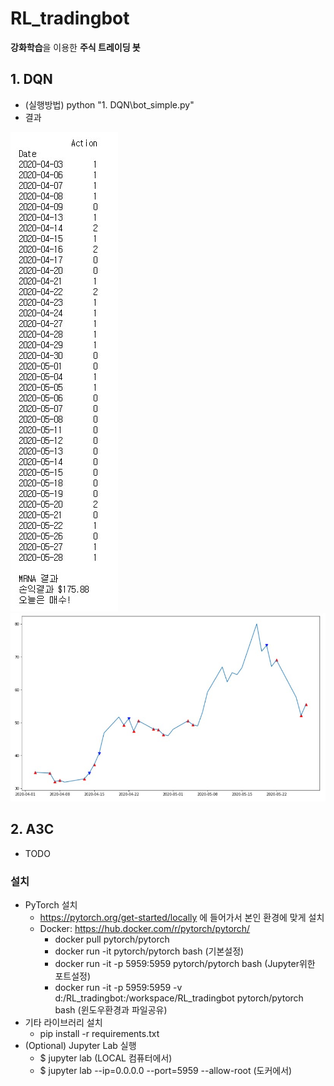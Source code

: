 # RL_tradingbot
**강화학습**을 이용한 **주식 트레이딩 봇**

## 1. DQN
- (실행방법) python "1. DQN\bot_simple.py"
- 결과

![Alt text](screenshots/dqn_result_actions.JPG "DQN result")
![Alt text](screenshots/dqn_result_chart.JPG "DQN result chart")

## 2. A3C
- TODO

### 설치
 - PyTorch 설치
   - https://pytorch.org/get-started/locally 에 들어가서 본인 환경에 맞게 설치
   - Docker: https://hub.docker.com/r/pytorch/pytorch/
     - docker pull pytorch/pytorch
     - docker run -it pytorch/pytorch bash (기본설정)
     - docker run -it -p 5959:5959 pytorch/pytorch bash (Jupyter위한 포트설정)
     - docker run -it -p 5959:5959 -v d:/RL_tradingbot:/workspace/RL_tradingbot pytorch/pytorch bash (윈도우환경과 파일공유)
 - 기타 라이브러리 설치
   - pip install -r requirements.txt
 - (Optional) Jupyter Lab 실행
   - $ jupyter lab (LOCAL 컴퓨터에서)
   - $ jupyter lab --ip=0.0.0.0 --port=5959 --allow-root (도커에서)

 
